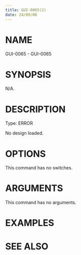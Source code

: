 ```yaml
---
title: GUI-0065(2)
date: 24/09/08
---
```


# NAME

GUI-0065 - GUI-0065

# SYNOPSIS

N/A.

# DESCRIPTION

Type: ERROR

No design loaded.

# OPTIONS

This command has no switches.

# ARGUMENTS

This command has no arguments.

# EXAMPLES

# SEE ALSO

